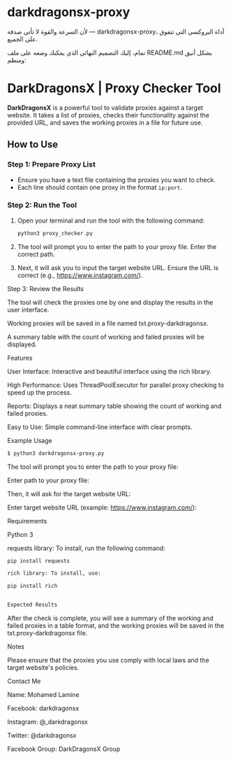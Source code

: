 # darkdragonsx-proxy
لأن السرعة والقوة لا تأتي صدفة — darkdragonsx-proxy، أداة البروكسي التي تتفوق على الجميع.

تمام، إليك التصميم النهائي الذي يمكنك وضعه على ملف README.md بشكل أنيق ومنظم:

# DarkDragonsX | Proxy Checker Tool

**DarkDragonsX** is a powerful tool to validate proxies against a target website. It takes a list of proxies, checks their functionality against the provided URL, and saves the working proxies in a file for future use.

## How to Use

### Step 1: Prepare Proxy List
- Ensure you have a text file containing the proxies you want to check.
- Each line should contain one proxy in the format `ip:port`.

### Step 2: Run the Tool
1. Open your terminal and run the tool with the following command:
   ```bash
   python3 proxy_checker.py

2. The tool will prompt you to enter the path to your proxy file. Enter the correct path.


3. Next, it will ask you to input the target website URL. Ensure the URL is correct (e.g., https://www.instagram.com/).



Step 3: Review the Results

The tool will check the proxies one by one and display the results in the user interface.

Working proxies will be saved in a file named txt.proxy-darkdragonsx.

A summary table with the count of working and failed proxies will be displayed.


Features

User Interface: Interactive and beautiful interface using the rich library.

High Performance: Uses ThreadPoolExecutor for parallel proxy checking to speed up the process.

Reports: Displays a neat summary table showing the count of working and failed proxies.

Easy to Use: Simple command-line interface with clear prompts.


Example Usage
 ```bash
$ python3 darkdragonsx-proxy.py
```
The tool will prompt you to enter the path to your proxy file:

Enter path to your proxy file:

Then, it will ask for the target website URL:

Enter target website URL (example: https://www.instagram.com/):


Requirements

Python 3

requests library: To install, run the following command:
 ```bash
pip install requests
```
```bash
rich library: To install, use:
```
```bash
pip install rich
```
```bash

Expected Results

```

After the check is complete, you will see a summary of the working and failed proxies in a table format, and the working proxies will be saved in the txt.proxy-darkdragonsx file.

Notes

Please ensure that the proxies you use comply with local laws and the target website's policies.


Contact Me

Name: Mohamed Lamine

Facebook: darkdragonsx

Instagram: @_darkdragonsx

Twitter: @darkdragonsx

Facebook Group: DarkDragonsX Group

